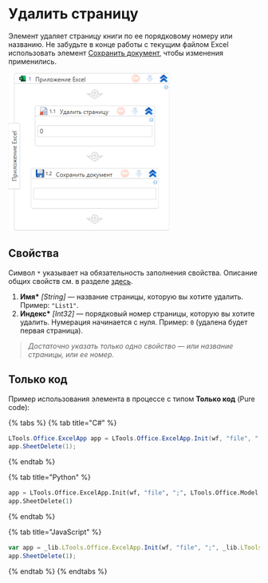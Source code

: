 # Удалить страницу

Элемент удаляет страницу книги по ее порядковому номеру или названию. Не забудьте в конце работы с текущим файлом Excel использовать элемент [Сохранить документ](https://docs.primo-rpa.ru/primo-rpa/g_elements/el_basic/els_excel/el_excel_save), чтобы изменения применились.

![](<../../../../.gitbook/assets1/windows_items/ExcelWFSheetDelete.png>)


## Свойства
Символ `*` указывает на обязательность заполнения свойства. Описание общих свойств см. в разделе [здесь](https://docs.primo-rpa.ru/primo-rpa/primo-studio/process/elements#svoistva-elementa).

1. **Имя\*** *[String]* — название страницы, которую вы хотите удалить. Пример: `"List1"`.
1. **Индекс\*** *[Int32]* — порядковый номер страницы, которую вы хотите удалить. Нумерация начинается с нуля. Пример: `0` (удалена будет первая страница).

> *Достаточно указать только одно свойство — или название страницы, или ее номер.*


## Только код
Пример использования элемента в процессе с типом **Только код** (Pure code):

{% tabs %}
{% tab title="C#" %}
```csharp
LTools.Office.ExcelApp app = LTools.Office.ExcelApp.Init(wf, "file", ";", LTools.Office.Model.InteropTypes.DX);
app.SheetDelete(1);
```
{% endtab %}

{% tab title="Python" %}
```python
app = LTools.Office.ExcelApp.Init(wf, "file", ";", LTools.Office.Model.InteropTypes.DX)
app.SheetDelete(1)
```
{% endtab %}

{% tab title="JavaScript" %}
```javascript
var app = _lib.LTools.Office.ExcelApp.Init(wf, "file", ";", _lib.LTools.Office.Model.InteropTypes.DX);
app.SheetDelete(1);
```
{% endtab %}
{% endtabs %}
